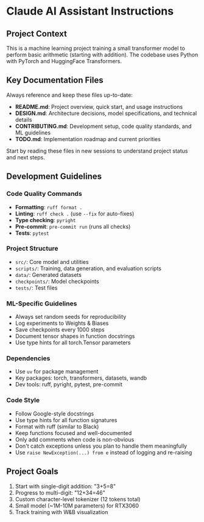 # Claude AI Assistant Instructions

## Project Context
This is a machine learning project training a small transformer model to perform basic arithmetic (starting with addition). The codebase uses Python with PyTorch and HuggingFace Transformers.

## Key Documentation Files
Always reference and keep these files up-to-date:
- **README.md**: Project overview, quick start, and usage instructions
- **DESIGN.md**: Architecture decisions, model specifications, and technical details
- **CONTRIBUTING.md**: Development setup, code quality standards, and ML guidelines
- **TODO.md**: Implementation roadmap and current priorities

Start by reading these files in new sessions to understand project status and next steps.

## Development Guidelines

### Code Quality Commands
- **Formatting**: `ruff format .`
- **Linting**: `ruff check .` (use `--fix` for auto-fixes)
- **Type checking**: `pyright`
- **Pre-commit**: `pre-commit run` (runs all checks)
- **Tests**: `pytest`

### Project Structure
- `src/`: Core model and utilities
- `scripts/`: Training, data generation, and evaluation scripts
- `data/`: Generated datasets
- `checkpoints/`: Model checkpoints
- `tests/`: Test files

### ML-Specific Guidelines
- Always set random seeds for reproducibility
- Log experiments to Weights & Biases
- Save checkpoints every 1000 steps
- Document tensor shapes in function docstrings
- Use type hints for all torch.Tensor parameters

### Dependencies
- Use `uv` for package management
- Key packages: torch, transformers, datasets, wandb
- Dev tools: ruff, pyright, pytest, pre-commit

### Code Style
- Follow Google-style docstrings
- Use type hints for all function signatures
- Format with ruff (similar to Black)
- Keep functions focused and well-documented
- Only add comments when code is non-obvious
- Don't catch exceptions unless you plan to handle them meaningfully
- Use `raise NewException(...) from e` instead of logging and re-raising

## Project Goals
1. Start with single-digit addition: "3+5=8<end>"
2. Progress to multi-digit: "12+34=46<end>"
3. Custom character-level tokenizer (12 tokens total)
4. Small model (~1M-10M parameters) for RTX3060
5. Track training with W&B visualization